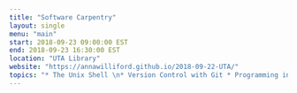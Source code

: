 ```yaml
---
title: "Software Carpentry"
layout: single
menu: "main"
start: 2018-09-23 09:00:00 EST
end: 2018-09-23 16:30:00 EST
location: "UTA Library"
website: "https://annawilliford.github.io/2018-09-22-UTA/"
topics: "* The Unix Shell \n* Version Control with Git * Programming in R *"
---
```

